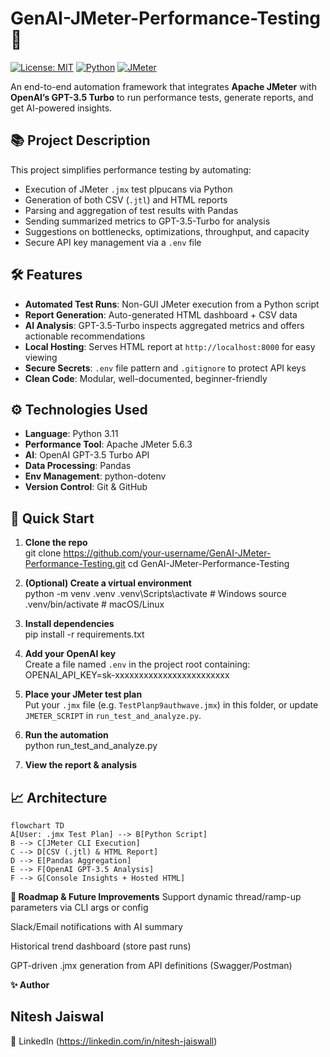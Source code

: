# GenAI-JMeter-Performance-Testing 🚀

[![License: MIT](https://img.shields.io/badge/License-MIT-blue.svg)](LICENSE) [![Python](https://img.shields.io/badge/Python-3.11-green.svg)](https://www.python.org/) [![JMeter](https://img.shields.io/badge/JMeter-5.6.3-orange.svg)](https://jmeter.apache.org/)

An end-to-end automation framework that integrates **Apache JMeter** with **OpenAI’s GPT-3.5 Turbo** to run performance tests, generate reports, and get AI-powered insights.

## 📚 Project Description

This project simplifies performance testing by automating:

- Execution of JMeter `.jmx` test plpucans via Python
- Generation of both CSV (`.jtl`) and HTML reports
- Parsing and aggregation of test results with Pandas
- Sending summarized metrics to GPT-3.5-Turbo for analysis
- Suggestions on bottlenecks, optimizations, throughput, and capacity
- Secure API key management via a `.env` file

## 🛠 Features

- **Automated Test Runs**: Non-GUI JMeter execution from a Python script
- **Report Generation**: Auto-generated HTML dashboard + CSV data
- **AI Analysis**: GPT-3.5-Turbo inspects aggregated metrics and offers actionable recommendations
- **Local Hosting**: Serves HTML report at `http://localhost:8000` for easy viewing
- **Secure Secrets**: `.env` file pattern and `.gitignore` to protect API keys
- **Clean Code**: Modular, well-documented, beginner-friendly

## ⚙️ Technologies Used

- **Language**: Python 3.11
- **Performance Tool**: Apache JMeter 5.6.3
- **AI**: OpenAI GPT-3.5 Turbo API
- **Data Processing**: Pandas
- **Env Management**: python-dotenv
- **Version Control**: Git & GitHub

## 🚀 Quick Start

1. **Clone the repo**  
   git clone https://github.com/your-username/GenAI-JMeter-Performance-Testing.git cd GenAI-JMeter-Performance-Testing

2. **(Optional) Create a virtual environment**  
   python -m venv .venv .venv\Scripts\activate # Windows source .venv/bin/activate # macOS/Linux

3. **Install dependencies**  
   pip install -r requirements.txt

4. **Add your OpenAI key**  
   Create a file named `.env` in the project root containing:  
   OPENAI_API_KEY=sk-xxxxxxxxxxxxxxxxxxxxxxxx

5. **Place your JMeter test plan**  
   Put your `.jmx` file (e.g. `TestPlanp9authwave.jmx`) in this folder, or update `JMETER_SCRIPT` in `run_test_and_analyze.py`.

6. **Run the automation**  
   python run_test_and_analyze.py

7. **View the report & analysis**

<!-- - **Browser**: http://localhost:8000/index.html
- **Console**: AI insights printed after test run -->

## 📈 Architecture

```mermaid
flowchart TD
A[User: .jmx Test Plan] --> B[Python Script]
B --> C[JMeter CLI Execution]
C --> D[CSV (.jtl) & HTML Report]
D --> E[Pandas Aggregation]
E --> F[OpenAI GPT-3.5 Analysis]
F --> G[Console Insights + Hosted HTML]
```

**📅 Roadmap & Future Improvements**
Support dynamic thread/ramp-up parameters via CLI args or config

Slack/Email notifications with AI summary

Historical trend dashboard (store past runs)

GPT-driven .jmx generation from API definitions (Swagger/Postman)

**✨ Author**

## Nitesh Jaiswal

🔗 LinkedIn (https://linkedin.com/in/nitesh-jaiswall)
